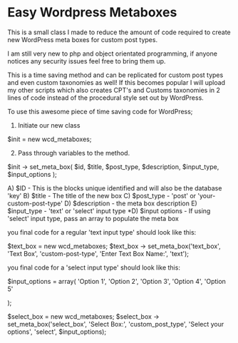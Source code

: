 Easy Wordpress Metaboxes
========================

This is a small class I made to reduce the amount of code required to create new WordPress meta boxes for custom post types. 

I am still very new to php and object orientated programming, if anyone notices any security issues feel free to bring them up.

This is a time saving method and can be replicated for custom post types and even custom taxonomies as well! If this becomes popular I will upload my other scripts which also creates CPT's and Customs taxonomies in 2 lines of code instead of the procedural style set out by WordPress.

To use this awesome piece of time saving code for WordPress;

1. Initiate our new class
	
$init = new wcd_metaboxes;

2. Pass through variables to the method.

$init -> set_meta_box( $id, $title, $post_type, $description, $input_type, $input_options  );

A) $ID - This is the blocks unique identified and will also be the database 'key'
B) $title - The title of the new box
C) $post_type - 'post' or 'your-custom-post-type'
D) $description - the meta box description
E) $input_type - 'text' or 'select' input type
*D) $input options - If using 'select' input type, pass an array to populate the meta box

you final code for a regular 'text input type' should look like this:

$text_box = new wcd_metaboxes;
$text_box -> set_meta_box('text_box', 'Text Box', 'custom-post-type', 'Enter Text Box Name:', 'text');

you final code for a 'select input type' should look like this:

$input_options = array(
	'Option 1',
	'Option 2',
	'Option 3',
	'Option 4',
	'Option 5'
		
);

$select_box = new wcd_metaboxes;
$select_box -> set_meta_box('select_box', 'Select Box:', 'custom_post_type', 'Select your options', 'select', $input_options);
	
	
